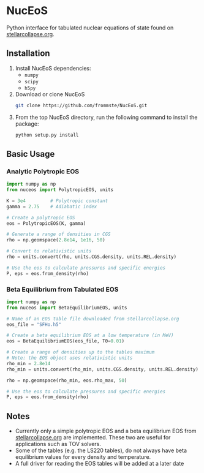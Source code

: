 # NucEoS
Python interface for tabulated nuclear equations of state found on [stellarcollapse.org](https://stellarcollapse.org/).

## Installation
1. Install NucEoS dependencies:
   * `numpy`
   * `scipy`
   * `h5py`
2. Download or clone NucEoS
   ```bash
   git clone https://github.com/frommste/NucEoS.git
   ```
3. From the top NucEoS directory, run the following command to install the package:
   ```bash
   python setup.py install
   ```

## Basic Usage

### Analytic Polytropic EOS
```python
import numpy as np
from nuceos import PolytropicEOS, units

K = 3e4         # Polytropic constant
gamma = 2.75    # Adiabatic index

# Create a polytropic EOS
eos = PolytropicEOS(K, gamma)

# Generate a range of densities in CGS
rho = np.geomspace(2.8e14, 1e16, 50)

# Convert to relativistic units
rho = units.convert(rho, units.CGS.density, units.REL.density)

# Use the eos to calculate pressures and specific energies
P, eps = eos.from_density(rho)
```

### Beta Equilibrium from Tabulated EOS
```python
import numpy as np
from nuceos import BetaEquilibriumEOS, units

# Name of an EOS table file downloaded from stellarcollapse.org
eos_file = "SFHo.h5"

# Create a beta equilibrium EOS at a low temperature (in MeV)
eos = BetaEquilibriumEOS(eos_file, T0=0.01)

# Create a range of densities up to the tables maximum
# Note: the EOS object uses relativistic units
rho_min = 2.8e14
rho_min = units.convert(rho_min, units.CGS.density, units.REL.density)

rho = np.geomspace(rho_min, eos.rho_max, 50)

# Use the eos to calculate pressures and specific energies
P, eps = eos.from_density(rho)
```

## Notes
* Currently only a simple polytropic EOS and a beta equilibrium EOS from [stellarcollapse.org](https://stellarcollapse.org/) are implemented.  These two are useful for applications such as TOV solvers.
* Some of the tables (e.g. the LS220 tables), do not always have beta equilibrium values for every density and temperature.
* A full driver for reading the EOS tables will be added at a later date